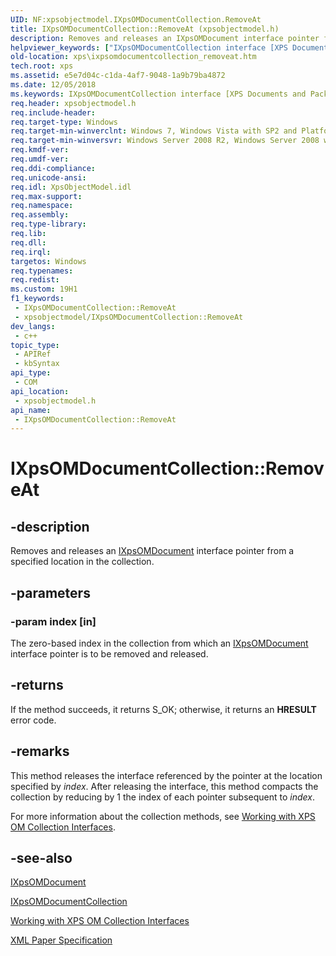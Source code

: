 ```yaml
---
UID: NF:xpsobjectmodel.IXpsOMDocumentCollection.RemoveAt
title: IXpsOMDocumentCollection::RemoveAt (xpsobjectmodel.h)
description: Removes and releases an IXpsOMDocument interface pointer from a specified location in the collection.
helpviewer_keywords: ["IXpsOMDocumentCollection interface [XPS Documents and Packaging]","RemoveAt method","IXpsOMDocumentCollection.RemoveAt","IXpsOMDocumentCollection::RemoveAt","RemoveAt","RemoveAt method [XPS Documents and Packaging]","RemoveAt method [XPS Documents and Packaging]","IXpsOMDocumentCollection interface","xps.ixpsomdocumentcollection_removeat","xpsobjectmodel/IXpsOMDocumentCollection::RemoveAt"]
old-location: xps\ixpsomdocumentcollection_removeat.htm
tech.root: xps
ms.assetid: e5e7d04c-c1da-4af7-9048-1a9b79ba4872
ms.date: 12/05/2018
ms.keywords: IXpsOMDocumentCollection interface [XPS Documents and Packaging],RemoveAt method, IXpsOMDocumentCollection.RemoveAt, IXpsOMDocumentCollection::RemoveAt, RemoveAt, RemoveAt method [XPS Documents and Packaging], RemoveAt method [XPS Documents and Packaging],IXpsOMDocumentCollection interface, xps.ixpsomdocumentcollection_removeat, xpsobjectmodel/IXpsOMDocumentCollection::RemoveAt
req.header: xpsobjectmodel.h
req.include-header: 
req.target-type: Windows
req.target-min-winverclnt: Windows 7, Windows Vista with SP2 and Platform Update for Windows Vista [desktop apps \| UWP apps]
req.target-min-winversvr: Windows Server 2008 R2, Windows Server 2008 with SP2 and Platform Update for Windows Server 2008 [desktop apps \| UWP apps]
req.kmdf-ver: 
req.umdf-ver: 
req.ddi-compliance: 
req.unicode-ansi: 
req.idl: XpsObjectModel.idl
req.max-support: 
req.namespace: 
req.assembly: 
req.type-library: 
req.lib: 
req.dll: 
req.irql: 
targetos: Windows
req.typenames: 
req.redist: 
ms.custom: 19H1
f1_keywords:
 - IXpsOMDocumentCollection::RemoveAt
 - xpsobjectmodel/IXpsOMDocumentCollection::RemoveAt
dev_langs:
 - c++
topic_type:
 - APIRef
 - kbSyntax
api_type:
 - COM
api_location:
 - xpsobjectmodel.h
api_name:
 - IXpsOMDocumentCollection::RemoveAt
---
```


# IXpsOMDocumentCollection::RemoveAt


## -description

Removes and releases an <a href="/windows/desktop/api/xpsobjectmodel/nn-xpsobjectmodel-ixpsomdocument">IXpsOMDocument</a> interface pointer from a specified location in the collection.

## -parameters

### -param index [in]

The zero-based index in the collection from which  an <a href="/windows/desktop/api/xpsobjectmodel/nn-xpsobjectmodel-ixpsomdocument">IXpsOMDocument</a> interface pointer is to be removed and released.

## -returns

If the method succeeds, it returns S_OK; otherwise, it returns an <b>HRESULT</b> error code.

## -remarks

This method releases the interface  referenced by the pointer at  the location specified by <i>index</i>. After releasing the interface, this method compacts the collection by   reducing by 1 the index of each pointer subsequent to <i>index</i>.

For more information about the collection methods, see  <a href="/previous-versions/windows/desktop/dd372931(v=vs.85)">Working with XPS OM Collection Interfaces</a>.

## -see-also

<a href="/windows/desktop/api/xpsobjectmodel/nn-xpsobjectmodel-ixpsomdocument">IXpsOMDocument</a>



<a href="/windows/desktop/api/xpsobjectmodel/nn-xpsobjectmodel-ixpsomdocumentcollection">IXpsOMDocumentCollection</a>



<a href="/previous-versions/windows/desktop/dd372931(v=vs.85)">Working with XPS OM Collection Interfaces</a>



<a href="https://www.ecma-international.org/activities/XML%20Paper%20Specification/XPS%20Standard%20WD%201.6.pdf">XML Paper Specification</a>

